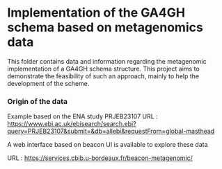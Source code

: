 # Implementation of the  GA4GH schema based on metagenomics data

This folder contains data and information regarding the metagenomic implementation of a GA4GH schema structure.
This project aims to demonstrate the feasibility of such an approach, mainly to help the development of the scheme.

### Origin of the data


Example based on the ENA study PRJEB23107
URL : https://www.ebi.ac.uk/ebisearch/search.ebi?query=PRJEB23107&submit=&db=allebi&requestFrom=global-masthead 


A web interface based on beacon UI is available to explore these data 

URL : https://services.cbib.u-bordeaux.fr/beacon-metagenomic/ 











